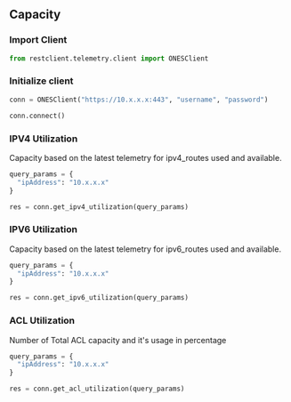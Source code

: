 ## Capacity

### Import Client 

```py
from restclient.telemetry.client import ONESClient 
```

### Initialize client 

```py
conn = ONESClient("https://10.x.x.x:443", "username", "password")

conn.connect()
```

### IPV4 Utilization
<p>Capacity based on the latest telemetry for ipv4_routes used and available. </p>

```py
query_params = {
  "ipAddress": "10.x.x.x"
}

res = conn.get_ipv4_utilization(query_params)
```

### IPV6 Utilization
<p>Capacity based on the latest telemetry for ipv6_routes used and available. </p>

```py
query_params = {
  "ipAddress": "10.x.x.x"
}

res = conn.get_ipv6_utilization(query_params)
```

### ACL Utilization
<p>Number of Total ACL capacity and it's usage in percentage</p>

```py
query_params = {
  "ipAddress": "10.x.x.x"
}

res = conn.get_acl_utilization(query_params)
```